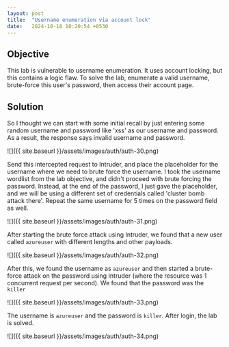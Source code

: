 ```yaml
---
layout: post
title:  "Username enumeration via account lock"
date:   2024-10-18 10:20:54 +0530
---
```


## Objective 

This lab is vulnerable to username enumeration. It uses account locking, but this contains a logic flaw. To solve the lab, enumerate a valid username, brute-force this user's password, then access their account page. 

## Solution 

So I thought we can start with some initial recall by just entering some random username and password like 'xss' as our username and password. As a result, the response says invalid username and password. 

![]({{ site.baseurl }}/assets/images/auth/auth-30.png)

Send this intercepted request to Intruder, and place the placeholder for the username where we need to brute force the username. I took the username wordlist from the lab objective, and didn't proceed with brute forcing the password. Instead, at the end of the password, I just gave the placeholder, and we will be using a different set of credentials called 'cluster bomb attack there'. Repeat the same username for 5 times on the password field as well. 

![]({{ site.baseurl }}/assets/images/auth/auth-31.png)

After starting the brute force attack using Intruder, we found that a new user called `azureuser` with different lengths and other payloads. 

![]({{ site.baseurl }}/assets/images/auth/auth-32.png)

After this, we found the username as `azureuser` and then started a brute-force attack on the password using Intruder (where the resource was 1 concurrent request per second). We found that the password was the `killer` 

![]({{ site.baseurl }}/assets/images/auth/auth-33.png)

The username is `azureuser` and the password is `killer`. After login, the lab is solved. 

![]({{ site.baseurl }}/assets/images/auth/auth-34.png)